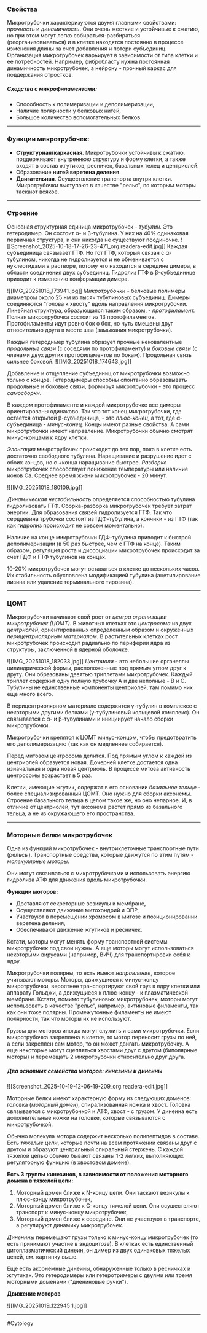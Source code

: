 
### Свойства

Микротрубочки характеризуются двумя главными свойствами: *прочность* и *динамичность*. Они очень жесткие и устойчивые к сжатию, но при этом могут легко собираться-разбираться (реорганизовываться) и в клетке находятся постоянно в процессе изменения длины за счет добавления и потери субъединиц. Организация микротрубочек варьирует в зависимости от типа клетки и ее потребностей. Например, фибробласту нужна постоянная динамичность микротрубочек, а нейрону - прочный каркас для поддержания отростков.

##### Сходства с микрофиламентами:

- Способность к полимеризации и деполимеризации,
- Наличие полярности у белковых нитей,
- Большое количество вспомогательных белков.

---


### Функции микротрубочек:

- **Структурная/каркасная**. Микротрубочки устойчивы к сжатию, поддерживают внутреннюю структуру и форму клетки, а также входят в состав жгутиков, ресничек, базальных телец и центриолей.
- Образование **нитей веретена деления**.
- **Двигательная**. Осуществление транспорта внутри клетки. Микротрубочки выступают в качестве "рельс", по которым моторы таскают всякое.

---

### Строение

Основная структурная единица микротрубочек - _тубулин._ Это гетеродимер. Он состоит α- и β-тубулина. У них на 40% одинаковая первичная структура, и они никогда не существуют поодиночке. 
![[Screenshot_2025-10-18-17-26-23-471_org.readera-edit.jpg]]
Каждая субъединица связывает ГТФ. Но тот ГТФ, который связан с α-тубулином, никогда не гидролизуется и не обменивается с нуклеотидами в растворе, потому что находится в середине димера, в области соединения двух субъединиц. Гидролиз ГТФ в β-субъединице приводит к изменению конформации димера.


![[IMG_20251018_173941.jpg]]
_Микротрубочки_ - белковые полимеры диаметром около 25 нм из тысяч тубулиновых субъединиц. Димеры соединяются "голова к хвосту" вдоль направления микротрубочки. Линейная структура, образующаяся таким образом, - _протофиламент._ Полная микротрубочка состоит из 13 протофиламентов. Протофиламенты идут ровно бок о бок, но чуть смещены друг относительно друга в месте шва (замыкания микротрубочки). 

Каждый гетеродимер тубулина образует прочные нековалентные *продольные связи* (с соседями по протофиламенту) и *боковые связи* (с членами двух других протофиламентов по бокам). Продольная связь сильнее боковой. 
![[IMG_20251018_174643.jpg]]

Добавление и отщепление субъединиц от микротрубочки возможно только с концов. Гетеродимеры способны спонтанно образовывать продольные и боковые связи, формируя микротрубочки - это процесс *самосборки*. 

В каждом протофиламенте и каждой микротрубочке все димеры ориентированы одинаково. Так что тот конец микротрубочки, где остается открытой β-субъединица, - это *плюс-конец*, а тот, где α-субъединица - *минус-конец*. Концы имеют разные свойства. А сами микротрубочки имеют направление. Микротрубочки обычно смотрят минус-концами к ядру клетки.

*Элонгация* микротрубочек происходит до тех пор, пока в клетке есть достаточно свободного тубулина. Наращивание и разрушение идет с обоих концов, но с +конца наращивание быстрее. *Разборке* микротрубочек способствует понижение температуры или наличие ионов Са. Среднее время жизни микротрубочек - 20 минут. 

![[IMG_20251018_180109.jpg]]

*Динамическая нестабильность* определяется способностью тубулина гидролизовать ГТФ. Сборка-разборка микротрубочек требует затрат энергии. Для образования связей гидролизуется ГТФ. Так что сердцевина трубочки состоит из ГДФ-тубулина, а кончики - из ГТФ (так как гидролиз происходит не совсем моментально). 

Наличие на конце микротрубочки ГДФ-тубулина приводит к быстрой деполимеризации (в 50 раз быстрее, чем с ГТФ на конце). Таким образом, регуляция роста и диссоциации микротрубочек происходит за счет ГДФ и ГТФ тубулинов на концах. 

10-20% микротрубочек могут оставаться в клетке до нескольких часов. Их стабильность обусловлена модификацией тубулина (ацетилирование лизина или удаление терминального тирозина).

---

### ЦОМТ

Микротрубочки начинают свой рост от _центра огранизации микротрубочек (ЦОМТ)._ В животных клетках это *центросома* из двух *центриолей*, ориентированных определенным образом и окруженных *перицентриолярным* *материалом*. В растительных клетках рост микротрубочек происходит радиально по периферии ядра из структуры, заключенной в ядерной оболочке. 

![[IMG_20251018_182033.jpg]]
*Центриоли* - это небольшие органеллы цилиндрической формы, расположенные под прямым углом друг к другу. Они образованы девятью триплетами микротрубочек. Каждый триплет содержит одну полную трубочку А и две неполные - В и С. Тубулины не единственные компоненты центриолей, там помимо них еще много всего. 

В перицентриолярном материале содержится γ-тубулин в комплексе с некоторыми другими белками (γ-тубулиновый кольцевой комплекс). Он связывается с α- и β-тубулинами и инициирует начало сборки микротрубочки.

Микротрубочки крепятся к ЦОМТ минус-концом, чтобы предотвратить его деполимеризацию (так как он медленнее собирается).

Перед митозом центросома делится. Под прямым углом к каждой из центриолей образуется новая. Дочерней клетке достается одна изначальная и одна новая центриоль. В процессе митоза активность центросомы возрастает в 5 раз. 

Клетки, имеющие жгутик, содержат в его основании *базальное тельце* - более специализированный ЦОМТ. Оно нужно для сборки аксонемы. Строение базального тельца в целом такое же, но оно непарное. И, в отличие от центриолей, тут аксонема растет прямо из базального тельца, а не из окружающего его пространства. 

---

### Моторные белки микротрубочек

Одна из функций микротрубочек - внутриклеточные транспортные пути (рельсы). Транспортные средства, которые движутся по этим путям - *молекулярные моторы*. 

Они могут связываться с микротрубочками и использовать энергию гидролиза АТФ для движения вдоль микротрубочки. 

**Функции моторов:**
- Доставляют секреторные везикулы к мембране, 
- Осуществляют движение митохондрий и ЭПР,
- Участвуют в перемещении хромосом в митозе и позиционировании веретена деления,
- Обеспечивают движение жгутиков и ресничек.

Кстати, моторы могут менять форму транспортной системы микротрубочек под свои нужны. А еще моторы могут использоваться некоторыми вирусами (например, ВИЧ) для транспортировки себя к ядру.

Микротрубочки полярны, то есть имеют *направление*, которое учитывают моторы. Моторы, движущиеся к минус-концу микротрубочки, вероятнее транспортируют свой груз к ядру клетки или аппарату Гольджи, а движущиеся к плюс-концу - к плазматической мембране. Кстати, помимо тубулиновых микротрубочек, моторы могут использовать в качестве "рельс", например, актиновые филаменты, так как они тоже полярны. Промежуточные филаменты не имеют полярности, так что моторы их не используют.

Грузом для моторов иногда могут служить и сами микротрубочки. Если микротрубочка закреплена в клетке, то мотор переносит грузы по ней, а если закреплен сам мотор, то он может двигать микротрубочку. А еще некоторые могут сцепляться хвостами друг с другом (биполярные моторы) и перемещать 2 микротрубочки относительно друг друга.

##### Два основных семейства моторов: кинезины и динеины

![[Screenshot_2025-10-19-12-06-19-209_org.readera-edit.jpg]]

Моторные белки имеют характерную форму из следующих доменов: головка (*моторный домен*), спирализованная ножка и хвост. Головка связывается с микротрубочкой и АТФ, хвост - с грузом. У динеина есть дополнительные ножки на головке, которые связываются с микротрубочкой. 

Обычно молекула мотора содержит несколько полипептидов в составе. Есть *тяжелые цепи*, которые почти на всем протяжении связаны друг с другом и образуют центральный спиральный стержень. С каждой тяжелой цепью обычно бывают связаны 1-2 *легких*, выполняющих регуляторную функцию (в хвостовом домене). 

**Есть 3 группы кинезинов, в зависимости от положения моторного домена в тяжелой цепи:**

1. Моторный домен ближе к N-концу цепи. Они таскают везикулы к плюс-концу микротрубочек,
2. Моторный домен ближе к С-концу тяжелой цепи. Они осуществляют транспорт к минус-концу микротрубочек,
3. Моторный домен ближе к середине. Они не участвуют в транспорте, а регулируют динамику микротрубочек.

*Диненины* перемещают грузы только к минус-концу микротрубочек (то есть принимают участие в эндоцитозе). В клетках есть единственный цитоплазматический динеин, он димер из двух одинаковых тяжелых цепей, см. картинку выше. 

Еще есть аксонемные динеины, обнаруженные только в ресничках и жгутиках. Это гетеродимеры или гетеротримеры с двуями или тремя моторными доменами ("диениновые ручки").

**Движение моторов**

![[IMG_20251019_122945 1.jpg]]

---
#Cytology 